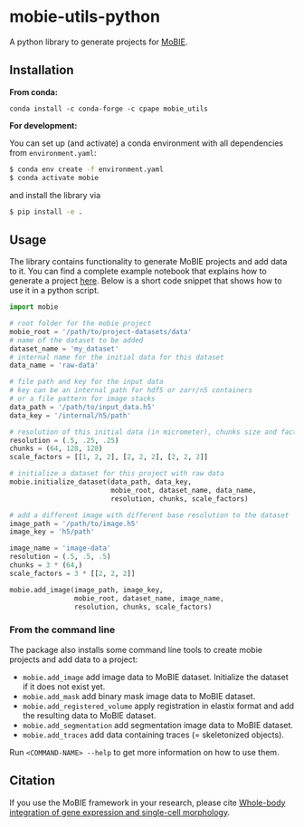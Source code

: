 # mobie-utils-python

A python library to generate projects for [MoBIE](https://github.com/mobie-org/mobie).


## Installation

**From conda:**

```
conda install -c conda-forge -c cpape mobie_utils
```

**For development:**

You can set up (and activate) a conda environment with all dependencies from `environment.yaml`:
```sh
$ conda env create -f environment.yaml
$ conda activate mobie
```
and  install the library via
```sh
$ pip install -e .
```

## Usage

The library contains functionality to generate MoBIE projects and add data to it.
You can find a complete example notebook that explains how to generate a project [here](https://github.com/mobie/mobie-utils-python/blob/master/examples/create_mobie_project.ipynb).
Below is a short code snippet that shows how to use it in a python script.

```python
import mobie

# root folder for the mobie project
mobie_root = '/path/to/project-datasets/data'
# name of the dataset to be added
dataset_name = 'my_dataset'
# internal name for the initial data for this dataset
data_name = 'raw-data'

# file path and key for the input data
# key can be an internal path for hdf5 or zarr/n5 containers
# or a file pattern for image stacks
data_path = '/path/to/input_data.h5'
data_key = '/internal/h5/path'

# resolution of this initial data (in micrometer), chunks size and factors for down-scaling
resolution = (.5, .25, .25)
chunks = (64, 128, 128)
scale_factors = [[1, 2, 2], [2, 2, 2], [2, 2, 2]]

# initialize a dataset for this project with raw data
mobie.initialize_dataset(data_path, data_key,
                         mobie_root, dataset_name, data_name,
                         resolution, chunks, scale_factors)

# add a different image with different base resolution to the dataset
image_path = '/path/to/image.h5'
image_key = 'h5/path'

image_name = 'image-data'
resolution = (.5, .5, .5)
chunks = 3 * (64,)
scale_factors = 3 * [[2, 2, 2]]

mobie.add_image(image_path, image_key,
                mobie_root, dataset_name, image_name,
                resolution, chunks, scale_factors)

```

### From the command line

The package also installs some command line tools to create mobie projects and add data to a project:
- `mobie.add_image` add image data to MoBIE dataset. Initialize the dataset if it does not exist yet.
- `mobie.add_mask` add binary mask image data to MoBIE dataset. 
- `mobie.add_registered_volume` apply registration in elastix format and add the resulting data to MoBIE dataset.
- `mobie.add_segmentation` add segmentation image data to MoBIE dataset.
- `mobie.add_traces` add data containing traces (= skeletonized objects).

Run `<COMMAND-NAME> --help` to get more information on how to use them.


## Citation

If you use the MoBIE framework in your research, please cite [Whole-body integration of gene expression and single-cell morphology](https://www.biorxiv.org/content/10.1101/2020.02.26.961037v1).
